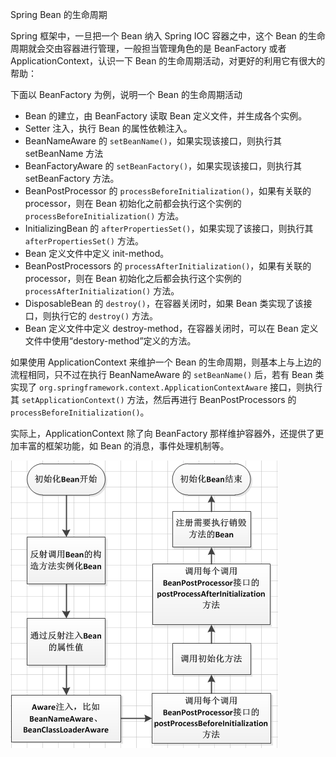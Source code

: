 Spring Bean 的生命周期



Spring 框架中，一旦把一个 Bean 纳入 Spring IOC 容器之中，这个 Bean 的生命周期就会交由容器进行管理，一般担当管理角色的是 BeanFactory 或者 ApplicationContext，认识一下 Bean 的生命周期活动，对更好的利用它有很大的帮助：

下面以 BeanFactory 为例，说明一个 Bean 的生命周期活动

- Bean 的建立，由 BeanFactory 读取 Bean 定义文件，并生成各个实例。
- Setter 注入，执行 Bean 的属性依赖注入。
- BeanNameAware 的 `setBeanName()`，如果实现该接口，则执行其 setBeanName 方法
- BeanFactoryAware 的 `setBeanFactory()`，如果实现该接口，则执行其 setBeanFactory 方法。
- BeanPostProcessor 的 `processBeforeInitialization()`，如果有关联的 processor，则在 Bean 初始化之前都会执行这个实例的 `processBeforeInitialization()` 方法。
- InitializingBean 的 `afterPropertiesSet()`，如果实现了该接口，则执行其 `afterPropertiesSet()` 方法。
- Bean 定义文件中定义 init-method。
- BeanPostProcessors 的 `processAfterInitialization()`，如果有关联的 processor，则在 Bean 初始化之后都会执行这个实例的 `processAfterInitialization()` 方法。
- DisposableBean 的 `destroy()`，在容器关闭时，如果 Bean 类实现了该接口，则执行它的 `destroy()` 方法。
- Bean 定义文件中定义 destroy-method，在容器关闭时，可以在 Bean 定义文件中使用“destory-method”定义的方法。

如果使用 ApplicationContext 来维护一个 Bean 的生命周期，则基本上与上边的流程相同，只不过在执行 BeanNameAware 的 `setBeanName()` 后，若有 Bean 类实现了 `org.springframework.context.ApplicationContextAware` 接口，则执行其 `setApplicationContext()` 方法，然后再进行 BeanPostProcessors 的 `processBeforeInitialization()`。

实际上，ApplicationContext 除了向 BeanFactory 那样维护容器外，还提供了更加丰富的框架功能，如 Bean 的消息，事件处理机制等。

![Spring Bean 生命周期](1.5_SpringBean生命周期.assets/uid987099-20190522-1558514025332.png)



